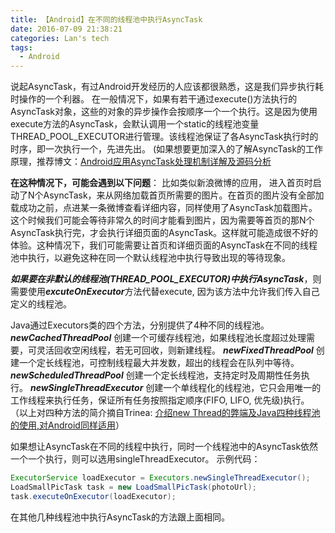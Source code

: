 ```yaml
---
title: 【Android】在不同的线程池中执行AsyncTask
date: 2016-07-09 21:38:21
categories: Lan's tech
tags:
  - Android
---
```

说起AsyncTask，有过Android开发经历的人应该都很熟悉，这是我们异步执行耗时操作的一个利器。
在一般情况下，如果有若干通过execute()方法执行的AsyncTask对象，这些的对象的异步操作会按顺序一个一个执行。这是因为使用execute方法的AsyncTask，会默认调用一个static的线程池变量THREAD_POOL_EXECUTOR进行管理。该线程池保证了各AsyncTask执行时的时序，即一次执行一个，先进先出。
(如果想要更加深入的了解AsyncTask的工作原理，推荐博文：[Android应用AsyncTask处理机制详解及源码分析](http://blog.csdn.net/yanbober/article/details/46117397)

**在这种情况下，可能会遇到以下问题**：
比如类似新浪微博的应用， 进入首页时启动了N个AsyncTask，来从网络加载首页所需要的图片。在首页的图片没有全部加载成功之前，点进某一条微博查看详细内容，同样使用了AsyncTask加载图片。这个时候我们可能会等待非常久的时间才能看到图片，因为需要等首页的那N个AsyncTask执行完，才会执行详细页面的AsyncTask。这样就可能造成很不好的体验。这种情况下，我们可能需要让首页和详细页面的AsyncTask在不同的线程池中执行，以避免这种在同一个默认线程池中执行导致出现的等待现象。

***如果要在非默认的线程池(THREAD_POOL_EXECUTOR)中执行AsyncTask***，则需要使用***excuteOnExecutor***方法代替execute, 因为该方法中允许我们传入自己定义的线程池。

Java通过Executors类的四个方法，分别提供了4种不同的线程池。
***newCachedThreadPool***  创建一个可缓存线程池，如果线程池长度超过处理需要，可灵活回收空闲线程，若无可回收，则新建线程。
***newFixedThreadPool***  创建一个定长线程池，可控制线程最大并发数，超出的线程会在队列中等待。
***newScheduledThreadPool***  创建一个定长线程池，支持定时及周期性任务执行。
***newSingleThreadExecutor***  创建一个单线程化的线程池，它只会用唯一的工作线程来执行任务，保证所有任务按照指定顺序(FIFO, LIFO, 优先级)执行。
（以上对四种方法的简介摘自Trinea: [介绍new Thread的弊端及Java四种线程池的使用,对Android同样适用](http://www.trinea.cn/android/java-android-thread-pool/)）

如果想让AsyncTask在不同的线程中执行，同时一个线程池中的AsyncTask依然一个一个执行，则可以选用singleThreadExecutor。
示例代码：

```java
ExecutorService loadExecutor = Executors.newSingleThreadExecutor();
LoadSmallPicTask task = new LoadSmallPicTask(photoUrl);
task.executeOnExecutor(loadExecutor);

```

在其他几种线程池中执行AsyncTask的方法跟上面相同。
